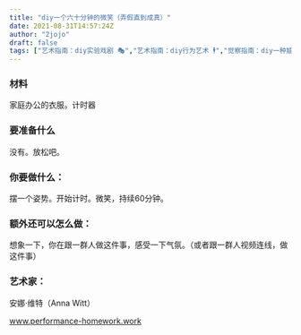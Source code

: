 ```yaml
---
title: "diy一个六十分钟的微笑（弄假直到成真）"
date: 2021-08-31T14:57:24Z
author: "2jojo"
draft: false
tags: ["艺术指南：diy实验戏剧 🎭","艺术指南：diy行为艺术 🕴","觉察指南：diy一种尴尬 😬","觉察指南：diy一种笑 😄","物的指南：diy屏幕 🖥📱","空间指南：diy办公室👩‍💼","觉察指南：diy一种忍耐 🕞"]
---
```


### 材料
家庭办公的衣服。计时器

### 要准备什么

没有。放松吧。

### 你要做什么：

摆一个姿势。开始计时。微笑，持续60分钟。

### 额外还可以怎么做：

想象一下，你在跟一群人做这件事，感受一下气氛。（或者跟一群人视频连线，做这件事）

### 艺术家：

安娜·维特（Anna Witt）

www.performance-homework.work

